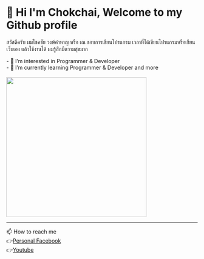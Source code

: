 <h1>👋 Hi I'm Chokchai, Welcome to my Github profile </h1>
<p>สวัสดีครับ ผมโชคชัย วงษ์คำหาญ หรือ เณ ชอบการเขียนโปรแกรม เวลาที่ได้เขียนโปรแกรมหรือเขียนเว็บเอง แล้วใช้งานได้ ผมรู้สึกมีตวามสุขมาก</p>
- 👀 I’m interested in Programmer & Developer <br>
- 🌱 I’m currently learning Programmer & Developer and more <br>

 <br>
<img src="https://user-images.githubusercontent.com/118688816/204085281-7a454aad-8a83-4fc8-8e89-cd4bd8b338bd.png" height="369">

<hr>
📫 How to reach me <br>
👉<a href="">Personal Facebook<a/> <br>
👉<a href="">Youtube<a/>
<!---
ChokchaiWKH/ChokchaiWKH is a ✨ special ✨ repository because its `README.md` (this file) appears on your GitHub profile.
You can click the Preview link to take a look at your changes.
--->
